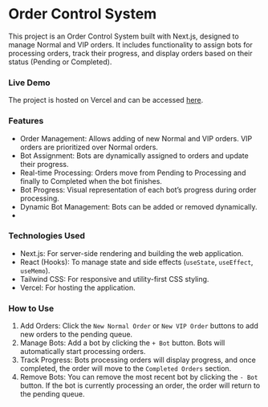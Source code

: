 # Order Control System
This project is an Order Control System built with Next.js, designed to manage Normal and VIP orders. It includes functionality to assign bots for processing orders, track their progress, and display orders based on their status (Pending or Completed).

### Live Demo
The project is hosted on Vercel and can be accessed [here](https://se-take-home-assignment-theta.vercel.app/).

### Features
- Order Management: Allows adding of new Normal and VIP orders. VIP orders are prioritized over Normal orders.
- Bot Assignment: Bots are dynamically assigned to orders and update their progress.
- Real-time Processing: Orders move from Pending to Processing and finally to Completed when the bot finishes.
- Bot Progress: Visual representation of each bot’s progress during order processing.
- Dynamic Bot Management: Bots can be added or removed dynamically.
- 
### Technologies Used
- Next.js: For server-side rendering and building the web application.
- React (Hooks): To manage state and side effects (`useState`, `useEffect`, `useMemo`).
- Tailwind CSS: For responsive and utility-first CSS styling.
- Vercel: For hosting the application.

### How to Use
1. Add Orders: Click the `New Normal Order` or `New VIP Order` buttons to add new orders to the pending queue.
2. Manage Bots: Add a bot by clicking the `+ Bot` button. Bots will automatically start processing orders.
3. Track Progress: Bots processing orders will display progress, and once completed, the order will move to the `Completed Orders` section.
4. Remove Bots: You can remove the most recent bot by clicking the `- Bot` button. If the bot is currently processing an order, the order will return to the pending queue.

